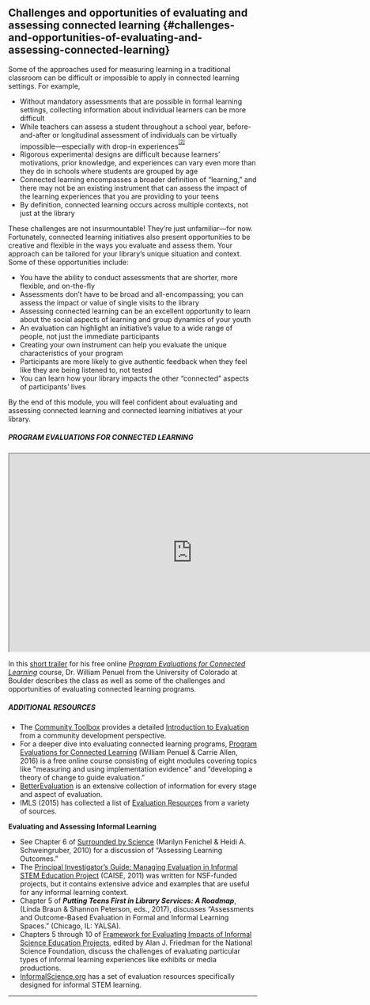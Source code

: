 ## Challenges and opportunities of evaluating and assessing connected learning {#challenges-and-opportunities-of-evaluating-and-assessing-connected-learning}

Some of the approaches used for measuring learning in a traditional classroom can be difficult or impossible to apply in connected learning settings. For example,

*   Without mandatory assessments that are possible in formal learning settings, collecting information about individual learners can be more difficult
*   While teachers can assess a student throughout a school year, before-and-after or longitudinal assessment of individuals can be virtually impossible—especially with drop-in experiences<sup><sup id="174453654767466-footnote-ref-2"><a href="#174453654767466-footnote-2">[2]</a></sup></sup>
*   Rigorous experimental designs are difficult because learners’ motivations, prior knowledge, and experiences can vary even more than they do in schools where students are grouped by age
*   Connected learning encompasses a broader definition of “learning,” and there may not be an existing instrument that can assess the impact of the learning experiences that you are providing to your teens
*   By definition, connected learning occurs across multiple contexts, not just at the library

These challenges are not insurmountable! They’re just unfamiliar—for now. Fortunately, connected learning initiatives also present opportunities to be creative and flexible in the ways you evaluate and assess them. Your approach can be tailored for your library’s unique situation and context. Some of these opportunities include:

*   You have the ability to conduct assessments that are shorter, more flexible, and on-the-fly
*   Assessments don’t have to be broad and all-encompassing; you can assess the impact or value of single visits to the library
*   Assessing connected learning can be an excellent opportunity to learn about the social aspects of learning and group dynamics of your youth
*   An evaluation can highlight an initiative’s value to a wide range of people, not just the immediate participants
*   Creating your own instrument can help you evaluate the unique characteristics of your program
*   Participants are more likely to give authentic feedback when they feel like they are being listened to, not tested
*   You can learn how your library impacts the other “connected” aspects of participants’ lives

By the end of this module, you will feel confident about evaluating and assessing connected learning and connected learning initiatives at your library.

<div class="table-format case-study"><span class="title"><h5>PROGRAM EVALUATIONS FOR CONNECTED LEARNING</h5>

<iframe width="740" height="400" border="none" src="https://www.youtube.com/embed/u6rguxNk8kY">
</iframe>

In this <a href="https://youtu.be/u6rguxNk8kY">short trailer</a> for his free online <a href="https://dmlcommons.net/2016-course/"><i>Program Evaluations for Connected Learning</i></a> course, Dr. William Penuel from the University of Colorado at Boulder describes the class as well as some of the challenges and opportunities of evaluating connected learning programs.</div>

<div class="table-format additional-resources"><span class="title"><h5>ADDITIONAL RESOURCES</h5></span>
<ul><li>The <a href="http://ctb.ku.edu/en/table-of-contents">Community Toolbox</a> provides a detailed <a href="http://ctb.ku.edu/en/table-of-contents/evaluate/evaluation">Introduction to Evaluation</a> from a community development perspective.</li><li>For a deeper dive into evaluating connected learning programs, <a href="https://dmlcommons.net/2016-course/"> Program Evaluations for Connected Learning</a> (William Penuel &amp; Carrie Allen, 2016) is a free online course consisting of eight modules covering topics like &quot;measuring and using implementation evidence&quot; and “developing a theory of change to guide evaluation.”</li><li>
<a href="http://www.betterevaluation.org/">BetterEvaluation</a> is an extensive collection of information for every stage and aspect of evaluation.</li><li>IMLS (2015) has collected a list of <a href="https://www.imls.gov/research-evaluation/evaluation-resources">Evaluation Resources</a> from a variety of sources.</li></ul>

<b>Evaluating and Assessing Informal Learning</b>
<ul><li>See Chapter 6 of <a href="http://www.nap.edu/catalog/12614">Surrounded by Science</a> (Marilyn Fenichel &amp; Heidi A. Schweingruber, 2010) for a discussion of “Assessing Learning Outcomes.”</li><li>
The <a href="http://www.informalscience.org/evaluation/pi-guide">Principal Investigator’s Guide: Managing Evaluation in Informal STEM Education Project</a> (CAISE, 2011) was written for NSF-funded projects, but it contains extensive advice and examples that are useful for any informal learning context.</li><li>
Chapter 5 of <b><i>Putting Teens First in Library Services: A Roadmap</i></b>, (Linda Braun &amp; Shannon Peterson, eds., 2017), discusses “Assessments and Outcome-Based Evaluation in Formal and Informal Learning Spaces.” (Chicago, IL: YALSA).</li><li>Chapters 5 through 10 of <a href="http://www.informalscience.org/framework-evaluating-impacts-informal-science-education-projects">Framework for Evaluating Impacts of Informal Science Education Projects</a>, edited by Alan J. Friedman for the National Science Foundation, discuss the challenges of evaluating particular types of informal learning experiences like exhibits or media productions.</li><li><a href="http://www.informalscience.org/evaluation">InformalScience.org</a> has a set of evaluation resources specifically designed for informal STEM learning.</li></ul></div>

***

[^2]: https://youtu.be/u6rguxNk8kY 4:30